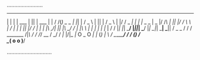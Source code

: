 ........................

 _   _         _  _          _   __ _
| | | |  ___  | || |  ___   | | / /(_)  _     _
| |_| | / _ \ | || | / _ \  | |/ /  _ _| |_ _| |_  _  _
|  _  |/ /_\ \| || |/ / \ \ |   /  | |_   _|_   _|| |/ /
| | | |\ ,___/| || |\ \_/ / | |\ \ | | | |_  | |_ | / /
|_| |_| \___/ |_||_| \___/  |_| \_\|_| \___| \___||  /
                       _           _              / /
                      / \_______ /|_\             \/
                     /          /_/ \__
                    /             \_/ /
                  _|_              |/|_
                  _|_  O    _    O  _|_
                  _|_      (_)      _|_
                   \                 /
                    _\_____________/_
                   /  \/  (___)  \/  \
                   \__(  o     o  )__/

















..............................
